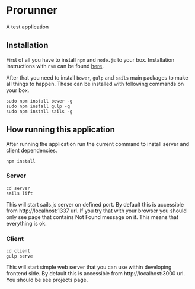 # Prorunner

A test application

## Installation

First of all you have to install `npm` and `node.js` to your box. Installation instructions with `nvm` can be found [here](https://www.digitalocean.com/community/tutorials/how-to-install-node-js-with-nvm-node-version-manager-on-a-vps).

After that you need to install `bower`, `gulp` and `sails` main packages to make all things to happen. These can be installed with following commands on your box.

```
sudo npm install bower -g
sudo npm install gulp -g
sudo npm install sails -g
```

## How running this application

After running the application run the current command to install server and client dependencies.

  ```
  npm install
  ```

### Server

  ```
  cd server
  sails lift
  ```
This will start sails.js server on defined port. By default this is accessible from http://localhost:1337 url. If you try that with your browser you should only see page that contains Not Found message on it. This means that everything is ok.

### Client
  ```
  cd client
  gulp serve
  ```
This will start simple web server that you can use within developing frontend side. By default this is accessible from http://localhost:3000 url. You should be see projects page.
